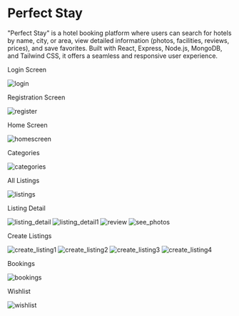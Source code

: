 # Perfect Stay
"Perfect Stay" is a hotel booking platform where users can search for hotels by name, city, or area, view detailed information (photos, facilities, reviews, prices), and save favorites. Built with React, Express, Node.js, MongoDB, and Tailwind CSS, it offers a seamless and responsive user experience.

Login Screen

![login](https://github.com/yash0865/Perfect-Stay/assets/97961881/f486df75-ecf4-413a-820e-9a487ad7d2a1)

Registration Screen

![register](https://github.com/yash0865/Perfect-Stay/assets/97961881/6672fe49-d6b3-4e00-834e-147fff2c078e)

Home Screen

![homescreen](https://github.com/yash0865/Perfect-Stay/assets/97961881/eec30cf2-9212-4821-ae93-45b1a3f1bb4b)

Categories

![categories](https://github.com/yash0865/Perfect-Stay/assets/97961881/0a712bd3-e20e-48ea-870f-ee1ff40dd92b)

All Listings

![listings](https://github.com/yash0865/Perfect-Stay/assets/97961881/d017d471-265d-4547-8822-d6d10e900b48)

Listing Detail

![listing_detail](https://github.com/yash0865/Perfect-Stay/assets/97961881/d2061084-83f2-4a0d-a48b-e1e0089fa654)
![listing_detail1](https://github.com/yash0865/Perfect-Stay/assets/97961881/463fc43a-7088-45d0-bdce-23bde3bdbc97)
![review](https://github.com/yash0865/Perfect-Stay/assets/97961881/ff213467-c938-4052-a430-5a902aa4462a)
![see_photos](https://github.com/yash0865/Perfect-Stay/assets/97961881/0d435288-ed35-4ab1-a3f2-70a3163a44b0)

Create Listings

![create_listing1](https://github.com/yash0865/Perfect-Stay/assets/97961881/d624361a-d1d5-47f2-8dbb-745065124c24)
![create_listing2](https://github.com/yash0865/Perfect-Stay/assets/97961881/700ee98f-fd24-460f-881d-a4c79b69fe10)
![create_listing3](https://github.com/yash0865/Perfect-Stay/assets/97961881/aeb322a6-c900-4cf6-ad67-aece0a3ec72d)
![create_listing4](https://github.com/yash0865/Perfect-Stay/assets/97961881/969546db-3a65-4780-9146-e41992916254)

Bookings

![bookings](https://github.com/yash0865/Perfect-Stay/assets/97961881/9727ad03-51fc-4cf3-9486-f13903e3a751)

Wishlist

![wishlist](https://github.com/yash0865/Perfect-Stay/assets/97961881/9bc971d6-2201-418a-852d-5efef5ee290c)
